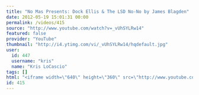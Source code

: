 ```yaml
---
title: "No Mas Presents: Dock Ellis & The LSD No-No by James Blagden"
date: 2012-05-19 15:01:31 00:00
permalink: /videos/415
source: "http://www.youtube.com/watch?v=_vUhSYLRw14"
featured: false
provider: "YouTube"
thumbnail: "http://i4.ytimg.com/vi/_vUhSYLRw14/hqdefault.jpg"
user:
  id: 447
  username: "kris"
  name: "Kris LoCascio"
tags: []
html: "<iframe width=\"640\" height=\"360\" src=\"http://www.youtube.com/embed/_vUhSYLRw14?wmode=transparent&fs=1&feature=oembed\" frameborder=\"0\" allowfullscreen></iframe>"
id: 415
---
```


